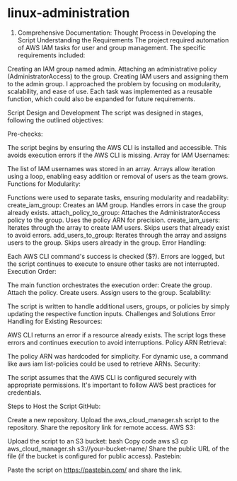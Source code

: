 # linux-administration
1. Comprehensive Documentation: Thought Process in Developing the Script
Understanding the Requirements
The project required automation of AWS IAM tasks for user and group management. The specific requirements included:

Creating an IAM group named admin.
Attaching an administrative policy (AdministratorAccess) to the group.
Creating IAM users and assigning them to the admin group.
I approached the problem by focusing on modularity, scalability, and ease of use. Each task was implemented as a reusable function, which could also be expanded for future requirements.

Script Design and Development
The script was designed in stages, following the outlined objectives:

Pre-checks:

The script begins by ensuring the AWS CLI is installed and accessible. This avoids execution errors if the AWS CLI is missing.
Array for IAM Usernames:

The list of IAM usernames was stored in an array. Arrays allow iteration using a loop, enabling easy addition or removal of users as the team grows.
Functions for Modularity:

Functions were used to separate tasks, ensuring modularity and readability:
create_iam_group: Creates an IAM group. Handles errors in case the group already exists.
attach_policy_to_group: Attaches the AdministratorAccess policy to the group. Uses the policy ARN for precision.
create_iam_users: Iterates through the array to create IAM users. Skips users that already exist to avoid errors.
add_users_to_group: Iterates through the array and assigns users to the group. Skips users already in the group.
Error Handling:

Each AWS CLI command's success is checked ($?). Errors are logged, but the script continues to execute to ensure other tasks are not interrupted.
Execution Order:

The main function orchestrates the execution order:
Create the group.
Attach the policy.
Create users.
Assign users to the group.
Scalability:

The script is written to handle additional users, groups, or policies by simply updating the respective function inputs.
Challenges and Solutions
Error Handling for Existing Resources:

AWS CLI returns an error if a resource already exists. The script logs these errors and continues execution to avoid interruptions.
Policy ARN Retrieval:

The policy ARN was hardcoded for simplicity. For dynamic use, a command like aws iam list-policies could be used to retrieve ARNs.
Security:

The script assumes that the AWS CLI is configured securely with appropriate permissions. It's important to follow AWS best practices for credentials.

Steps to Host the Script
GitHub:

Create a new repository.
Upload the aws_cloud_manager.sh script to the repository.
Share the repository link for remote access.
AWS S3:

Upload the script to an S3 bucket:
bash
Copy code
aws s3 cp aws_cloud_manager.sh s3://your-bucket-name/
Share the public URL of the file (if the bucket is configured for public access).
Pastebin:

Paste the script on https://pastebin.com/ and share the link.
